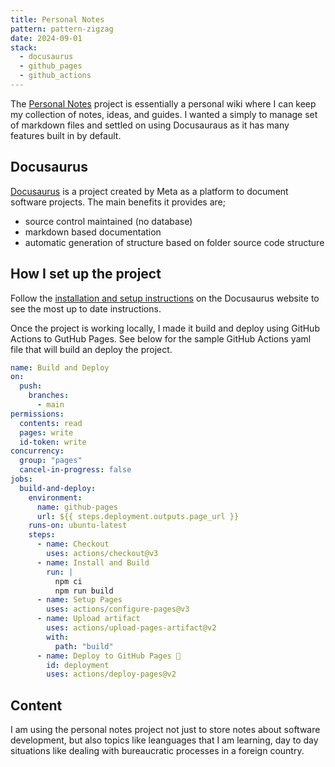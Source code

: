 ```yaml
---
title: Personal Notes
pattern: pattern-zigzag
date: 2024-09-01
stack:
  - docusaurus
  - github_pages
  - github_actions
---
```


The [Personal Notes](https:notes.jameslawler.com/) project is essentially a personal wiki where I can keep my collection of notes, ideas, and guides. I wanted a simply to manage set of markdown files and settled on using Docusauraus as it has many features built in by default.

## Docusaurus

[Docusaurus](https://docusaurus.io) is a project created by Meta as a platform to document software projects. The main benefits it provides are;

- source control maintained (no database)
- markdown based documentation
- automatic generation of structure based on folder source code structure

## How I set up the project

Follow the [installation and setup instructions](https://docusaurus.io/docs/installation) on the Docusaurus website to see the most up to date instructions.

Once the project is working locally, I made it build and deploy using GitHub Actions to GutHub Pages. See below for the sample GitHub Actions yaml file that will build an deploy the project.

```yaml
name: Build and Deploy
on:
  push:
    branches:
      - main
permissions:
  contents: read
  pages: write
  id-token: write
concurrency:
  group: "pages"
  cancel-in-progress: false
jobs:
  build-and-deploy:
    environment:
      name: github-pages
      url: ${{ steps.deployment.outputs.page_url }}
    runs-on: ubuntu-latest
    steps:
      - name: Checkout
        uses: actions/checkout@v3
      - name: Install and Build
        run: |
          npm ci
          npm run build
      - name: Setup Pages
        uses: actions/configure-pages@v3
      - name: Upload artifact
        uses: actions/upload-pages-artifact@v2
        with:
          path: "build"
      - name: Deploy to GitHub Pages 🚀
        id: deployment
        uses: actions/deploy-pages@v2
```

## Content

I am using the personal notes project not just to store notes about software development, but also topics like leanguages that I am learning, day to day situations like dealing with bureaucratic processes in a foreign country.
